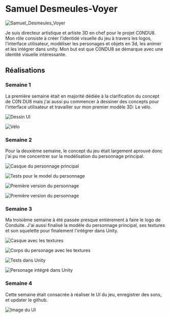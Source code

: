 # Samuel Desmeules-Voyer 

![Samuel_Desmeules_Voyer](../img/samuel_desmeules-voyer.webp)

Je suis directeur artistique et artiste 3D en chef pour le projet C0NDU8. Mon rôle consiste à créer l'identidé visuelle du jeu à travers les logos, l'interface utilisateur, modéliser les personages et objets en 3d, les animer et les intégrer dans unity. Mon but est que C0NDU8 se démarque avec une identité visuelle intéressante.

 ## Réalisations

 <!-- Une image par semaine de la réalisation dont tu es le plus fier avec une légende -->

 ### Semaine 1
 La première semaine était en majorité dédiée à la clarification du concept de C0N DU8 mais j'ai aussi pu commencer à dessiner des concepts pour l'interface utilisateur et travailler sur mon premier modèle 3D: Le vélo.

![Dessin UI](./img/dessin_ui.webp)


![Vélo](./img/velo_statique.webp)

 ### Semaine 2
 Pour la deuxième semaine, le concept du jeu était largement aprouvé donc j'ai pu me concentrer sur la modélisation du personnage principal.

![Casque du personnage principal](./img/casque.webp)


![Tests pour le model du personnage](./img/test_personage.webp)


![Première version du personnage](./img/personage_v1.webp)


![Première version du personnage](./img/personage_v2.webp)

 ### Semaine 3
Ma troisième semaine à été passée presque entièrement à faire le logo de Conduite. J'ai aussi finalisé la modèle du personnage principal, ses textures et son squelette pour finalement l'intégrer dans Unity.

![Casque avec les textures](./img/casque_texture.webp)


![Corps du personage avec les textures](./img/corps_texture.webp)


![Tests dans Unity](./img/tests_perso_unity.webp)


![Personage intégré dans Unity](./img/integration_perso.webp)

 ### Semaine 4
 Cette semaine était consacrée à réaliser le UI du jeu, enregistrer des sons, et updater le github.

 ![Image du UI](./img/ui.webp)
